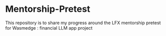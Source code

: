 # Mentorship-Pretest
This repository is to share my progress around the LFX mentorship pretest for Wasmedge : financial LLM app project
